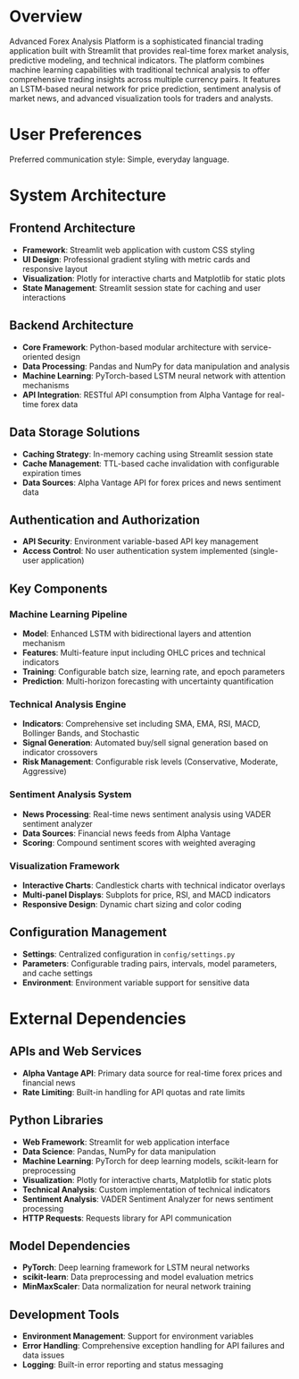 # Overview

Advanced Forex Analysis Platform is a sophisticated financial trading application built with Streamlit that provides real-time forex market analysis, predictive modeling, and technical indicators. The platform combines machine learning capabilities with traditional technical analysis to offer comprehensive trading insights across multiple currency pairs. It features an LSTM-based neural network for price prediction, sentiment analysis of market news, and advanced visualization tools for traders and analysts.

# User Preferences

Preferred communication style: Simple, everyday language.

# System Architecture

## Frontend Architecture
- **Framework**: Streamlit web application with custom CSS styling
- **UI Design**: Professional gradient styling with metric cards and responsive layout
- **Visualization**: Plotly for interactive charts and Matplotlib for static plots
- **State Management**: Streamlit session state for caching and user interactions

## Backend Architecture
- **Core Framework**: Python-based modular architecture with service-oriented design
- **Data Processing**: Pandas and NumPy for data manipulation and analysis
- **Machine Learning**: PyTorch-based LSTM neural network with attention mechanisms
- **API Integration**: RESTful API consumption from Alpha Vantage for real-time forex data

## Data Storage Solutions
- **Caching Strategy**: In-memory caching using Streamlit session state
- **Cache Management**: TTL-based cache invalidation with configurable expiration times
- **Data Sources**: Alpha Vantage API for forex prices and news sentiment data

## Authentication and Authorization
- **API Security**: Environment variable-based API key management
- **Access Control**: No user authentication system implemented (single-user application)

## Key Components

### Machine Learning Pipeline
- **Model**: Enhanced LSTM with bidirectional layers and attention mechanism
- **Features**: Multi-feature input including OHLC prices and technical indicators
- **Training**: Configurable batch size, learning rate, and epoch parameters
- **Prediction**: Multi-horizon forecasting with uncertainty quantification

### Technical Analysis Engine
- **Indicators**: Comprehensive set including SMA, EMA, RSI, MACD, Bollinger Bands, and Stochastic
- **Signal Generation**: Automated buy/sell signal generation based on indicator crossovers
- **Risk Management**: Configurable risk levels (Conservative, Moderate, Aggressive)

### Sentiment Analysis System
- **News Processing**: Real-time news sentiment analysis using VADER sentiment analyzer
- **Data Sources**: Financial news feeds from Alpha Vantage
- **Scoring**: Compound sentiment scores with weighted averaging

### Visualization Framework
- **Interactive Charts**: Candlestick charts with technical indicator overlays
- **Multi-panel Displays**: Subplots for price, RSI, and MACD indicators
- **Responsive Design**: Dynamic chart sizing and color coding

## Configuration Management
- **Settings**: Centralized configuration in `config/settings.py`
- **Parameters**: Configurable trading pairs, intervals, model parameters, and cache settings
- **Environment**: Environment variable support for sensitive data

# External Dependencies

## APIs and Web Services
- **Alpha Vantage API**: Primary data source for real-time forex prices and financial news
- **Rate Limiting**: Built-in handling for API quotas and rate limits

## Python Libraries
- **Web Framework**: Streamlit for web application interface
- **Data Science**: Pandas, NumPy for data manipulation
- **Machine Learning**: PyTorch for deep learning models, scikit-learn for preprocessing
- **Visualization**: Plotly for interactive charts, Matplotlib for static plots
- **Technical Analysis**: Custom implementation of technical indicators
- **Sentiment Analysis**: VADER Sentiment Analyzer for news sentiment processing
- **HTTP Requests**: Requests library for API communication

## Model Dependencies
- **PyTorch**: Deep learning framework for LSTM neural networks
- **scikit-learn**: Data preprocessing and model evaluation metrics
- **MinMaxScaler**: Data normalization for neural network training

## Development Tools
- **Environment Management**: Support for environment variables
- **Error Handling**: Comprehensive exception handling for API failures and data issues
- **Logging**: Built-in error reporting and status messaging